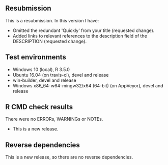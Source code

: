 ## Resubmission
This is a resubmission. In this version I have:

* Omitted the redundant 'Quickly' from your title (requested change).
* Added links to relevant references to the description field of the DESCRIPTION (requested change).

## Test environments
* Windows 10 (local), R 3.5.0 
* Ubuntu 16.04 (on travis-ci), devel and release
* win-builder, devel and release
* Windows x86_64-w64-mingw32/x64 (64-bit) (on AppVeyor), devel and release

## R CMD check results

There were no ERRORs, WARNINGs or NOTEs.

* This is a new release.

## Reverse dependencies

This is a new release, so there are no reverse dependencies.
